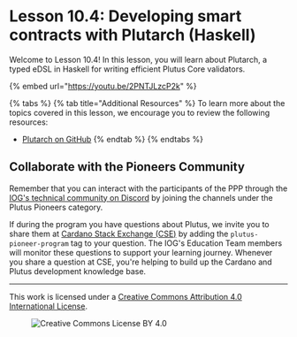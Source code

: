 # Lesson 10.4: Developing smart contracts with Plutarch (Haskell)

Welcome to Lesson 10.4! In this lesson, you will learn about Plutarch, a typed eDSL in Haskell for writing efficient Plutus Core validators.

{% embed url="https://youtu.be/2PNTJLzcP2k" %}

{% tabs %}
{% tab title="Additional Resources" %}
To learn more about the topics covered in this lesson, we encourage you to review the following resources:

* [Plutarch on GitHub](https://github.com/Plutonomicon/plutarch-plutus)
{% endtab %}
{% endtabs %}

## Collaborate with the Pioneers Community

Remember that you can interact with the participants of the PPP through the [IOG's technical community on Discord](https://discord.gg/inputoutput) by joining the channels under the Plutus Pioneers category.

If during the program you have questions about Plutus, we invite you to share them at [Cardano Stack Exchange (CSE)](https://cardano.stackexchange.com/) by adding the `plutus-pioneer-program` tag to your question. The IOG's Education Team members will monitor these questions to support your learning journey. Whenever you share a question at CSE, you're helping to build up the Cardano and Plutus development knowledge base.

---

This work is licensed under a [Creative Commons Attribution 4.0 International License](http://creativecommons.org/licenses/by/4.0/).

<figure><img src="https://i.creativecommons.org/l/by/4.0/88x31.png" alt="Creative Commons License BY 4.0"></figure>